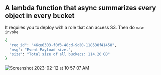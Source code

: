## A lambda function that async summarizes every object in every bucket

It requires you to deploy with a role that can access S3.
Then do `make invoke`

```bash
{
  "req_id": "46ce6303-f0f3-48cd-9d80-118538f41458",
  "msg": "Event Payload size.",
  "size": "Total size of all buckets: 114.20 GB"
}
```

![Screenshot 2023-02-12 at 10 57 07 AM](https://user-images.githubusercontent.com/58792/218321857-9c47dfaa-ea96-452c-8aec-be45063466d0.png)

